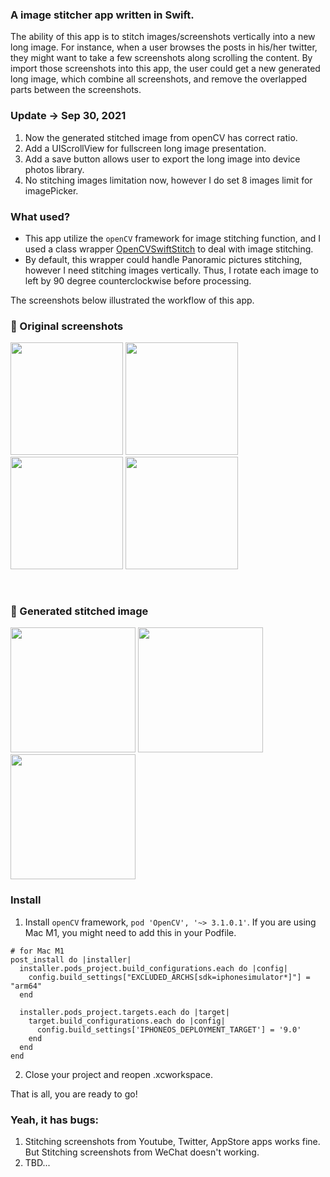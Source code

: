 ### A image stitcher app written in Swift. 

The ability of this app is to stitch images/screenshots vertically into a new long image. For instance, when a user browses the posts in his/her twitter, they might want to take a few screenshots along scrolling the content. By import those screenshots into this app, the user could get a new generated long image, which combine all screenshots, and remove the overlapped parts between the screenshots.

### Update -> Sep 30, 2021
1. Now the generated stitched image from openCV has correct ratio.
2. Add a UIScrollView for fullscreen long image presentation.
3. Add a save button allows user to export the long image into device photos library.
4. No stitching images limitation now, however I do set 8 images limit for imagePicker.

### What used?
- This app utilize the `openCV` framework for image stitching function, and I used a class wrapper [OpenCVSwiftStitch](https://github.com/foundry/OpenCVSwiftStitch) to deal with image stitching.
- By default, this wrapper could handle Panoramic pictures stitching, however I need stitching images vertically. Thus, I rotate each image to left by 90 degree counterclockwise before processing.

The screenshots below illustrated the workflow of this app.

### 🍊 Original screenshots
<img src = "https://www.haibosfashion.com/images/longImageStitcher/001.png" width ="180" />  <img src = "https://www.haibosfashion.com/images/longImageStitcher/002.png" width ="180" />  <img src = "https://www.haibosfashion.com/images/longImageStitcher/003.png" width ="180" />  <img src = "https://www.haibosfashion.com/images/longImageStitcher/004.png" width ="180" /> 

&nbsp;


### 🍊 Generated stitched image
<img src = "https://www.haibosfashion.com/images/longImageStitcher/app_001.png" width ="200" /> <img src = "https://www.haibosfashion.com/images/longImageStitcher/app_002.png" width ="200" /> <img src = "https://www.haibosfashion.com/images/longImageStitcher/app_003.png" width ="200" /> 


### Install
1. Install `openCV` framework, `pod 'OpenCV', '~> 3.1.0.1'`. If you are using Mac M1, you might need to add this in your Podfile.
```
# for Mac M1
post_install do |installer|
  installer.pods_project.build_configurations.each do |config|
    config.build_settings["EXCLUDED_ARCHS[sdk=iphonesimulator*]"] = "arm64"
  end

  installer.pods_project.targets.each do |target|
    target.build_configurations.each do |config|
      config.build_settings['IPHONEOS_DEPLOYMENT_TARGET'] = '9.0'
    end
  end
end
```
2. Close your project and reopen .xcworkspace.

That is all, you are ready to go!



### Yeah, it has bugs:
1. Stitching screenshots from Youtube, Twitter, AppStore apps works fine. But Stitching screenshots from WeChat doesn't working.
2. TBD...
